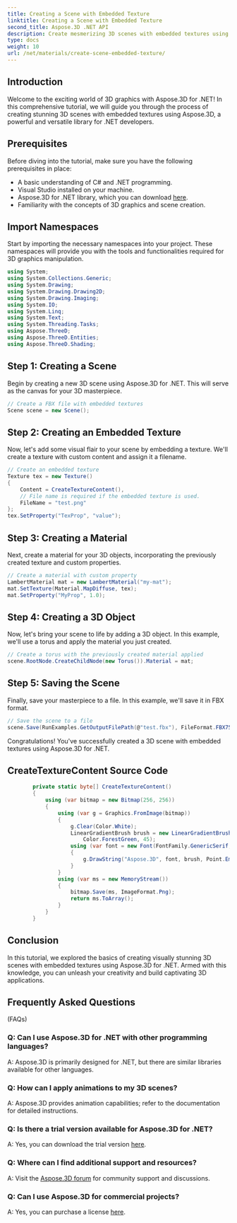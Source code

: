 ```yaml
---
title: Creating a Scene with Embedded Texture
linktitle: Creating a Scene with Embedded Texture
second_title: Aspose.3D .NET API
description: Create mesmerizing 3D scenes with embedded textures using Aspose.3D for .NET. Follow our step-by-step guide for stunning results.
type: docs
weight: 10
url: /net/materials/create-scene-embedded-texture/
---
```

## Introduction
Welcome to the exciting world of 3D graphics with Aspose.3D for .NET! In this comprehensive tutorial, we will guide you through the process of creating stunning 3D scenes with embedded textures using Aspose.3D, a powerful and versatile library for .NET developers.
## Prerequisites
Before diving into the tutorial, make sure you have the following prerequisites in place:
- A basic understanding of C# and .NET programming.
- Visual Studio installed on your machine.
- Aspose.3D for .NET library, which you can download [here](https://releases.aspose.com/3d/net/).
- Familiarity with the concepts of 3D graphics and scene creation.
## Import Namespaces
Start by importing the necessary namespaces into your project. These namespaces will provide you with the tools and functionalities required for 3D graphics manipulation.
```csharp
using System;
using System.Collections.Generic;
using System.Drawing;
using System.Drawing.Drawing2D;
using System.Drawing.Imaging;
using System.IO;
using System.Linq;
using System.Text;
using System.Threading.Tasks;
using Aspose.ThreeD;
using Aspose.ThreeD.Entities;
using Aspose.ThreeD.Shading;
```
## Step 1: Creating a Scene
Begin by creating a new 3D scene using Aspose.3D for .NET. This will serve as the canvas for your 3D masterpiece.
```csharp
// Create a FBX file with embedded textures
Scene scene = new Scene();
```
## Step 2: Creating an Embedded Texture
Now, let's add some visual flair to your scene by embedding a texture. We'll create a texture with custom content and assign it a filename.
```csharp
// Create an embedded texture
Texture tex = new Texture()
{
    Content = CreateTextureContent(),
    // File name is required if the embedded texture is used.
    FileName = "test.png"
};
tex.SetProperty("TexProp", "value");
```
## Step 3: Creating a Material
Next, create a material for your 3D objects, incorporating the previously created texture and custom properties.
```csharp
// Create a material with custom property
LambertMaterial mat = new LambertMaterial("my-mat");
mat.SetTexture(Material.MapDiffuse, tex);
mat.SetProperty("MyProp", 1.0);
```
## Step 4: Creating a 3D Object
Now, let's bring your scene to life by adding a 3D object. In this example, we'll use a torus and apply the material you just created.
```csharp
// Create a torus with the previously created material applied
scene.RootNode.CreateChildNode(new Torus()).Material = mat;
```
## Step 5: Saving the Scene
Finally, save your masterpiece to a file. In this example, we'll save it in FBX format.
```csharp
// Save the scene to a file
scene.Save(RunExamples.GetOutputFilePath(@"test.fbx"), FileFormat.FBX7500ASCII);
```
Congratulations! You've successfully created a 3D scene with embedded textures using Aspose.3D for .NET.
## CreateTextureContent Source Code
```csharp
        private static byte[] CreateTextureContent()
        {
            using (var bitmap = new Bitmap(256, 256))
            {
                using (var g = Graphics.FromImage(bitmap))
                {
                    g.Clear(Color.White);
                    LinearGradientBrush brush = new LinearGradientBrush(new Rectangle(0, 0, 128, 128), Color.Moccasin,
                        Color.ForestGreen, 45);
                    using (var font = new Font(FontFamily.GenericSerif, 40))
                    {
                        g.DrawString("Aspose.3D", font, brush, Point.Empty);
                    }
                }
                using (var ms = new MemoryStream())
                {
                    bitmap.Save(ms, ImageFormat.Png);
                    return ms.ToArray();
                }
            }
        }
```
## Conclusion
In this tutorial, we explored the basics of creating visually stunning 3D scenes with embedded textures using Aspose.3D for .NET. Armed with this knowledge, you can unleash your creativity and build captivating 3D applications.
## Frequently Asked Questions
 (FAQs)
### Q: Can I use Aspose.3D for .NET with other programming languages?
A: Aspose.3D is primarily designed for .NET, but there are similar libraries available for other languages.
### Q: How can I apply animations to my 3D scenes?
A: Aspose.3D provides animation capabilities; refer to the documentation for detailed instructions.
### Q: Is there a trial version available for Aspose.3D for .NET?
A: Yes, you can download the trial version [here](https://releases.aspose.com/).
### Q: Where can I find additional support and resources?
A: Visit the [Aspose.3D forum](https://forum.aspose.com/c/3d/18) for community support and discussions.
### Q: Can I use Aspose.3D for commercial projects?
A: Yes, you can purchase a license [here](https://purchase.aspose.com/buy).
